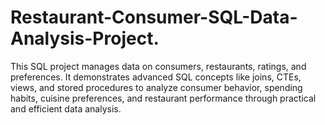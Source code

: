 # Restaurant-Consumer-SQL-Data-Analysis-Project.
This SQL project manages data on consumers, restaurants, ratings, and preferences. It demonstrates advanced SQL concepts like joins, CTEs, views, and stored procedures to analyze consumer behavior, spending habits, cuisine preferences, and restaurant performance through practical and efficient data analysis.
